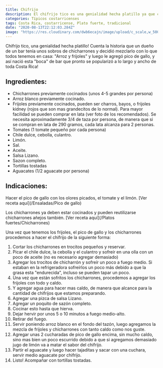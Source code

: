 ```yaml
---
title: Chifrijo
description: El chifrijo tico es una genialidad hecha platillo ya que combina arroz, frijoles, chicharrones y pico de gallo!
categories: Típicos costarricenses
tags: Costa Rica, costarricense, Plato fuerte, tradicional
date: "2020-08-13T22:12:03.284Z"
image: "https://res.cloudinary.com/dwb6ecajn/image/upload/c_scale,w_500/v1600064759/cocinaQ/Chifrijo/Chifrijo-main_enkjid.jpg"
---
```


Chifrijo tico, una genialidad hecha platillo! Cuenta la historia que un dueño de un bar tenía unos sobros de chicharrones y decidió mezclarlo con lo que todos tenemos en casa: "Arroz y frijoles" y luego le agregó pico de gallo, y así nació esta "boca" de bar que pronto se popularizó a lo largo y ancho de toda Costa Rica! 

## Ingredientes:

- Chicharrones previamente cocinados (unos 4-5 grandes por persona) 
- Arroz blanco previamente cocinado.
- Frijoles previamente cocinados, pueden ser charros, bayos, o frijoles kidney (rojos que son mas grandecitos de lo normal). Para mayor facilidad se pueden comprar en lata (ver foto de los recomendados). Se necesita aproximadamente 3/4 de taza por persona, de manera que si se compran en lata de 290 gramos, cada lata alcanza para 2 personas.
- Tomates (1 tomate pequeño por cada persona)
- Chile dulce, cebolla, culantro.
- Limón.
- Sal.
- Aceite.
- Salsa Lizano.
- Sazon completo.
- Tortillas tostadas
- Aguacates (1/2 aguacate por persona)

## Indicaciones:

Hacer el pico de gallo con los olores picados, el tomate y el limón. [Ver receta aquí](/Ensaladas/Pico de gallo)

Los chicharrones ya deben estar cocinados y pueden reutilizarse chicharrones añejos también. [Ver receta aquí](/Platos fuertes/Chicharrones)

Una vez que tenemos los frijoles, el pico de gallo y los chicharrones procedemos a hacer el chifrijo de la siguiente forma:

1. Cortar los chicharrones en trocitos pequeños y reservar.
2. Picar el chile dulce, la cebolla y el culantro y sofreír en una olla con un poco de aceite (no es necesario agregar demasiado)
3. Agregar los trocitos de chicharrón y sofreír un poco  a fuego medio. Si estaban en la refrigeradora sofreírlos un poco más debido a que la grasa esta "endurecida", incluso se pueden tapar un poco.
4. Una vez que están sofritos los chicharrones, procedemos a agregar los frijoles con todo y caldo.
5. Y agregar  agua para hacer mas caldo, de manera que alcance para la cantidad de chifrijos que estamos preparando.
6. Agregar una pizca de salsa Lizano.
7. Agregar un poquito de sazón completo.
8. Cocinar esto hasta que hierva.
9. Dejar hervir por unos 5 o 10 minutos a fuego medio-alto.
10. Retirar del fuego.
11. Servir poniendo arroz blanco en el fondo del tazón, luego agregamos la mezcla de frijoles y chicharrones con tanto caldo como nos guste.
12. Agregar unas 2 cucharadas de pico de gallo encima, sin mucho caldo, sino mas bien un poco  escurrido debido a que si agregamos demasiado jugo de limón va a matar el sabor del chifrijo.
13. Partir el aguacate y luego hacer tajaditas y sacar con una cuchara, servir medio aguacate por chifrijo.
14. Listo! Acompañar con tortillas tostadas.